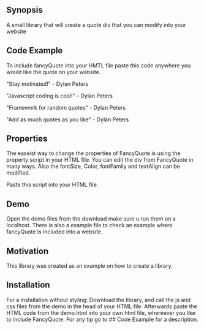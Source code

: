 ## Synopsis

A small library that will create a quote div that you can modify into your website

## Code Example

To include fancyQuote into your HMTL file paste this code anywhere you would like the quote on your website.

<!-- make fancyQyote div, this is where fancyQuote will appear on your website -->
<div id="quote">
	<p id="quote-lines">"Stay motivated!" - Dylan Peters</p>
	<p id="quote-lines">"Javascript coding is cool!" - Dylan Peters</p>
	<p id="quote-lines">"Framework for random quotes" - Dylan Peters</p>
	<p id="quote-lines">"Add as much quotes as you like" - Dylan Peters</p>	
</div>

## Properties

The easeist way to change the properties of FancyQuote is using the property script in your HTML file.
You can edit the div from FancyQuote in many ways. Also the fontSize, Color, fontFamily and textAlign can be modified.

Paste this script into your HTML file.
<!--script to run the options of fancyQuote-->
<script type="text/javascript">
   quoteFramework.options([/*fontsize*/"25px", /*Color*/"white",/*fontFamily*/ "Source Sans Pro",/*textAlign*/"center",/*div color*/"#000000",/*padding*/"45px"]);
</script>


## Demo

Open the demo files from the download make sure u run them on a localhost.
There is also a example file to check an example where fancyQuote is included into a website.

## Motivation

This library was created as an example on how to create a library.

## Installation

For a installation without styling:
Download the library, and call the js and css files from the demo in the head of your HTML file.
Afterwards paste the HTML code from the demo.html into your own html file, whereever you like to include FancyQuote.
For any tip go to ## Code Example for a description. 


